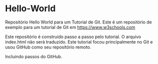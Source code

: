# Hello-World
Repositório Hello World para um Tutorial de Git.
Este é um repositório de exemplo para um tutorial de Git em https://www.w3schools.com

Este repositório é construído passo a passo pelo tutorial.
O arquivo index.html não será traduzido.
Este tutorial focou principalmente no Git e usou GitHub como seu repositório remoto.

Incluindo passos do GitHub.
